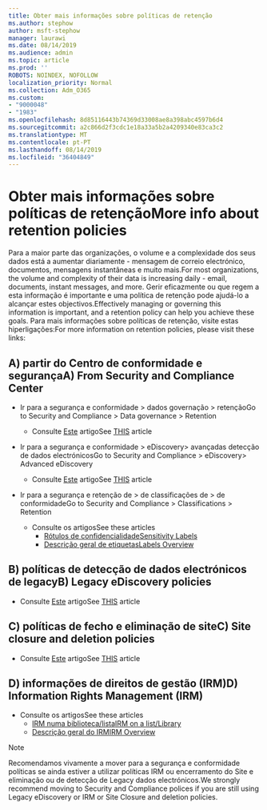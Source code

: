 ```yaml
---
title: Obter mais informações sobre políticas de retenção
ms.author: stephow
author: msft-stephow
manager: laurawi
ms.date: 08/14/2019
ms.audience: admin
ms.topic: article
ms.prod: ''
ROBOTS: NOINDEX, NOFOLLOW
localization_priority: Normal
ms.collection: Adm_O365
ms.custom:
- "9000048"
- "1983"
ms.openlocfilehash: 8d85116443b74369d33008ae8a398abc4597b6d4
ms.sourcegitcommit: a2c866d2f3cdc1e18a33a5b2a4209340e83ca3c2
ms.translationtype: MT
ms.contentlocale: pt-PT
ms.lasthandoff: 08/14/2019
ms.locfileid: "36404849"
---
```

# <a name="more-info-about-retention-policies"></a><span data-ttu-id="64a5a-102">Obter mais informações sobre políticas de retenção</span><span class="sxs-lookup"><span data-stu-id="64a5a-102">More info about retention policies</span></span>

<span data-ttu-id="64a5a-103">Para a maior parte das organizações, o volume e a complexidade dos seus dados está a aumentar diariamente - mensagem de correio electrónico, documentos, mensagens instantâneas e muito mais.</span><span class="sxs-lookup"><span data-stu-id="64a5a-103">For most organizations, the volume and complexity of their data is increasing daily - email, documents, instant messages, and more.</span></span> <span data-ttu-id="64a5a-104">Gerir eficazmente ou que regem a esta informação é importante e uma política de retenção pode ajudá-lo a alcançar estes objectivos.</span><span class="sxs-lookup"><span data-stu-id="64a5a-104">Effectively managing or governing this information is important, and a retention policy can help you achieve these goals.</span></span> <span data-ttu-id="64a5a-105">Para mais informações sobre políticas de retenção, visite estas hiperligações:</span><span class="sxs-lookup"><span data-stu-id="64a5a-105">For more information on retention policies, please visit these links:</span></span>

## <a name="a-from-security-and-compliance-center"></a><span data-ttu-id="64a5a-106">A) partir do Centro de conformidade e segurança</span><span class="sxs-lookup"><span data-stu-id="64a5a-106">A) From Security and Compliance Center</span></span>

- <span data-ttu-id="64a5a-107">Ir para a segurança e conformidade > dados governação > retenção</span><span class="sxs-lookup"><span data-stu-id="64a5a-107">Go to Security and Compliance > Data governance > Retention</span></span>
  - <span data-ttu-id="64a5a-108">Consulte [Este](https://docs.microsoft.com/en-us/office365/securitycompliance/retention-policies) artigo</span><span class="sxs-lookup"><span data-stu-id="64a5a-108">See [THIS](https://docs.microsoft.com/en-us/office365/securitycompliance/retention-policies) article</span></span>

- <span data-ttu-id="64a5a-109">Ir para a segurança e conformidade > eDiscovery> avançadas detecção de dados electrónicos</span><span class="sxs-lookup"><span data-stu-id="64a5a-109">Go to Security and Compliance > eDiscovery> Advanced eDiscovery</span></span> 
  - <span data-ttu-id="64a5a-110">Consulte [Este](https://docs.microsoft.com/en-us/office365/securitycompliance/ediscovery-cases) artigo</span><span class="sxs-lookup"><span data-stu-id="64a5a-110">See [THIS](https://docs.microsoft.com/en-us/office365/securitycompliance/ediscovery-cases) article</span></span>

- <span data-ttu-id="64a5a-111">Ir para a segurança e retenção de > de classificações de > de conformidade</span><span class="sxs-lookup"><span data-stu-id="64a5a-111">Go to Security and Compliance > Classifications > Retention</span></span>
  - <span data-ttu-id="64a5a-112">Consulte os artigos</span><span class="sxs-lookup"><span data-stu-id="64a5a-112">See these articles</span></span>
    - [<span data-ttu-id="64a5a-113">Rótulos de confidencialidade</span><span class="sxs-lookup"><span data-stu-id="64a5a-113">Sensitivity Labels</span></span>](https://docs.microsoft.com/en-us/office365/securitycompliance/sensitivity-labels)
    - [<span data-ttu-id="64a5a-114">Descrição geral de etiquetas</span><span class="sxs-lookup"><span data-stu-id="64a5a-114">Labels Overview</span></span>](https://docs.microsoft.com/en-us/office365/securitycompliance/labels)

## <a name="b-legacy-ediscovery-policies"></a><span data-ttu-id="64a5a-115">B) políticas de detecção de dados electrónicos de legacy</span><span class="sxs-lookup"><span data-stu-id="64a5a-115">B) Legacy eDiscovery policies</span></span>

- <span data-ttu-id="64a5a-116">Consulte [Este](https://support.office.com/en-us/article/Set-up-an-eDiscovery-Center-in-SharePoint-Online-A18F8975-AA7F-43B4-A7D6-001D14744D8E) artigo</span><span class="sxs-lookup"><span data-stu-id="64a5a-116">See [THIS](https://support.office.com/en-us/article/Set-up-an-eDiscovery-Center-in-SharePoint-Online-A18F8975-AA7F-43B4-A7D6-001D14744D8E) article</span></span>

## <a name="c-site-closure-and-deletion-policies"></a><span data-ttu-id="64a5a-117">C) políticas de fecho e eliminação de site</span><span class="sxs-lookup"><span data-stu-id="64a5a-117">C) Site closure and deletion policies</span></span>

- <span data-ttu-id="64a5a-118">Consulte [Este](https://support.office.com/en-us/article/Use-policies-for-site-closure-and-deletion-A8280D82-27FD-48C5-9ADF-8A5431208BA5) artigo</span><span class="sxs-lookup"><span data-stu-id="64a5a-118">See [THIS](https://support.office.com/en-us/article/Use-policies-for-site-closure-and-deletion-A8280D82-27FD-48C5-9ADF-8A5431208BA5) article</span></span>  

## <a name="d-information-rights-management-irm"></a><span data-ttu-id="64a5a-119">D) informações de direitos de gestão (IRM)</span><span class="sxs-lookup"><span data-stu-id="64a5a-119">D) Information Rights Management (IRM)</span></span>

- <span data-ttu-id="64a5a-120">Consulte os artigos</span><span class="sxs-lookup"><span data-stu-id="64a5a-120">See these articles</span></span>
  - [<span data-ttu-id="64a5a-121">IRM numa biblioteca/lista</span><span class="sxs-lookup"><span data-stu-id="64a5a-121">IRM on a list/Library</span></span>](https://support.office.com/en-us/article/apply-information-rights-management-to-a-list-or-library-3bdb5c4e-94fc-4741-b02f-4e7cc3c54aa1)
  - [<span data-ttu-id="64a5a-122">Descrição geral do IRM</span><span class="sxs-lookup"><span data-stu-id="64a5a-122">IRM Overview</span></span>](https://support.office.com/en-us/article/create-and-apply-information-management-policies-eb501fe9-2ef6-4150-945a-65a6451ee9e9)

> [!Note]
> <span data-ttu-id="64a5a-123">Recomendamos vivamente a mover para a segurança e conformidade políticas se ainda estiver a utilizar políticas IRM ou encerramento do Site e eliminação ou de detecção de Legacy dados electrónicos.</span><span class="sxs-lookup"><span data-stu-id="64a5a-123">We strongly recommend moving to Security and Compliance polices if you are still using Legacy eDiscovery or IRM or Site Closure and deletion policies.</span></span>
